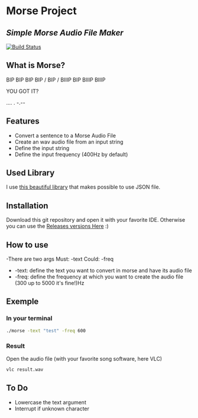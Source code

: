 # Morse Project
## _Simple Morse Audio File Maker_

[![Build Status](https://travis-ci.org/joemccann/dillinger.svg?branch=master)](https://travis-ci.org/joemccann/dillinger)

## What is Morse?
BIP BIP BIP BIP / BIP / BIIIP BIP BIIIP BIIIP

YOU GOT IT? 

.... . -.--

## Features
- Convert a sentence to a Morse Audio File
- Create an wav audio file from an input string
- Define the input string
- Define the input frequency (400Hz by default)

## Used Library
I use [this beautiful library](https://github.com/nlohmann/json) that makes possible to use JSON file. 

## Installation
Download this git repository and open it with your favorite IDE.
Otherwise you can use the [Releases versions Here](https://github.com/EquinetPaul/morse/releases/tag/ubuntuLinuxRealease) :)

## How to use
-There are two args
Must: -text
Could: -freq
- -text:
  define the text you want to convert in morse and have its audio file
- -freq:
  define the frequency at which you want to create the audio file (300 up to 5000 it's fine!)Hz
## Exemple
### In your terminal
```sh
./morse -text "test" -freq 600
```
### Result
Open the audio file (with your favorite song software, here VLC)
```sh
vlc result.wav
```
## To Do
- Lowercase the text argument
- Interrupt if unknown character
